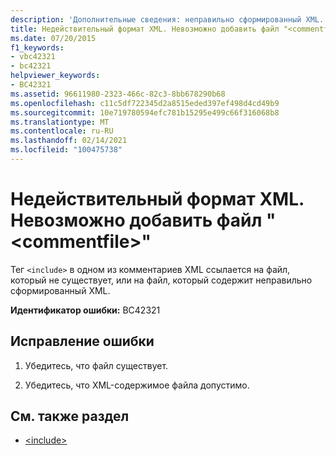 ```yaml
---
description: 'Дополнительные сведения: неправильно сформированный XML. Невозможно добавить файл "<commentfile>"'
title: Недействительный формат XML. Невозможно добавить файл "<commentfile>"
ms.date: 07/20/2015
f1_keywords:
- vbc42321
- bc42321
helpviewer_keywords:
- BC42321
ms.assetid: 96611980-2323-466c-82c3-8bb678290b68
ms.openlocfilehash: c11c5df722345d2a8515eded397ef498d4cd49b9
ms.sourcegitcommit: 10e719780594efc781b15295e499c66f316068b8
ms.translationtype: MT
ms.contentlocale: ru-RU
ms.lasthandoff: 02/14/2021
ms.locfileid: "100475738"
---
```

# <a name="badly-formed-xml-file-commentfile-cannot-be-included"></a>Недействительный формат XML. Невозможно добавить файл "\<commentfile>"

Тег `<include>` в одном из комментариев XML ссылается на файл, который не существует, или на файл, который содержит неправильно сформированный XML.  
  
 **Идентификатор ошибки:** BC42321  
  
## <a name="to-correct-this-error"></a>Исправление ошибки  
  
1. Убедитесь, что файл существует.  
  
2. Убедитесь, что XML-содержимое файла допустимо.  
  
## <a name="see-also"></a>См. также раздел

- [\<include>](../language-reference/xmldoc/include.md)
